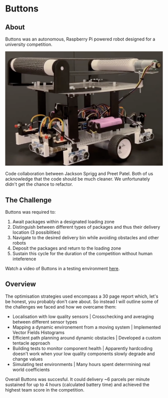 # Buttons

## About
Buttons was an autonomous, Raspberry Pi powered robot designed for a university competition.

![Buttons](Buttons.png)

Code collaboration between Jackson Sprigg and Preet Patel. Both of us acknowledge that the code should be much cleaner. We unfortunately didn't get the chance to refactor.

## The Challenge
Buttons was required to:
1. Await packages within a designated loading zone
2. Distinguish between different types of packages and thus their delivery location (3 possiblities)
3. Navigate to the desired delivery bin while avoiding obstacles and other robots
4. Deposit the packages and return to the loading zone
5. Sustain this cycle for the duration of the competition without human inteference

Watch a video of Buttons in a testing environment [here](https://clipchamp.com/watch/PpKLTU7v0G8).

## Overview
The optimisation strategies used encompass a 30 page report which, let's be honest, you probably don't care about.
So instead I will outline some of the challenges we faced and how we overcame them:
- Localisation with low quality sensors | Crosschecking and averaging between different sensor types
- Mapping a dynamic environement from a moving system | Implemented Vector Fields Histograms
- Efficient path planning around dynamic obstacles | Developed a custom tentacle approach
- Building tests to monitor component health | Apparently hardcoding doesn't work when your low quality components slowly degrade and change values
- Simulating test environments | Many hours spent deterrmining real world coefficients

Overall Buttons was succesful. It could delivery ~6 parcels per minute sustained for up to 4 hours (calculated battery time) and achieved the highest team score in the competition.
